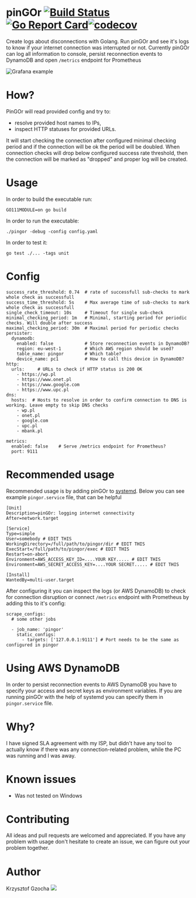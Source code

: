 # pinGOr [![Build Status](https://travis-ci.org/krzysztof-gzocha/pingor.svg?branch=master)](https://travis-ci.org/krzysztof-gzocha/pingor)[![Go Report Card](https://goreportcard.com/badge/github.com/krzysztof-gzocha/pingor)](https://goreportcard.com/report/github.com/krzysztof-gzocha/pingor)[![codecov](https://codecov.io/gh/krzysztof-gzocha/pingor/branch/master/graph/badge.svg)](https://codecov.io/gh/krzysztof-gzocha/pingor)
Create logs about disconnections with Golang.
Run pinGOr and see it's logs to know if your internet connection was interrupted or not.
Currently pinGOr can log all information to console, persist reconnection events to DynamoDB and open `/metrics` endpoint for Prometheus

![Grafana example](https://user-images.githubusercontent.com/3098559/57466049-27c34600-7280-11e9-8fe7-47e9287821f1.png)

# How?
PinGOr will read provided config and try to:
- resolve provided host names to IPs,
- inspect HTTP statuses for provided URLs.

It will start checking the connection after configured minimal checking period and if the connection will be ok the period will be doubled.
When connection checks will drop below configured success rate threshold, then the connection will be marked as "dropped" and proper log will be created.

# Usage
In order to build the executable run:
```
GO111MODULE=on go build
```
In order to run the executable:
```
./pingor -debug -config config.yaml
```
In order to test it:
```
go test ./... -tags unit
```

# Config
```
success_rate_threshold: 0.74  # rate of successfull sub-checks to mark whole check as successfull
success_time_threshold: 5s    # Max average time of sub-checks to mark whole check as successfull
single_check_timeout: 10s     # Timeout for single sub-check
minimal_checking_period: 1m   # Minimal, starting period for periodic checks. Will double after success
maximal_checking_period: 30m  # Maximal period for periodic checks
persister:
  dynamodb:
    enabled: false            # Store reconnection events in DynamoDB?
    region: eu-west-1         # Which AWS region should be used?
    table_name: pingor        # Which table?
    device_name: pc1          # How to call this device in DynamoDB?
http:
  urls:     # URLs to check if HTTP status is 200 OK
    - https://wp.pl
    - https://www.onet.pl
    - https://www.google.com
    - https://www.upc.pl
dns:
  hosts:  # Hosts to resolve in order to confirm connection to DNS is working. Leave empty to skip DNS checks
    - wp.pl
    - onet.pl
    - google.com
    - upc.pl
    - mbank.pl

metrics:
  enabled: false    # Serve /metrics endpoint for Prometheus?
  port: 9111
```

# Recommended usage
Recommended usage is by adding pinGOr to [systemd](https://www.tecmint.com/create-new-service-units-in-systemd/).
Below you can see example `pingor.service` file, that can be helpful
```
[Unit]
Description=pinGOr: logging internet connectivity
After=network.target

[Service]
Type=simple
User=somebody # EDIT THIS
WorkingDirectory=/full/path/to/pingor/dir # EDIT THIS
ExecStart=/full/path/to/pingor/exec # EDIT THIS
Restart=on-abort
Environment=AWS_ACCESS_KEY_ID=....YOUR KEY..... # EDIT THIS
Environment=AWS_SECRET_ACCESS_KEY=....YOUR SECRET..... # EDIT THIS

[Install]
WantedBy=multi-user.target
```
After configuring it you can inspect the logs (or AWS DynamoDB) to check for connection disruption or connect
`/metrics` endpoint with Prometheus by adding this to it's config:
```
scrape_configs:
  # some other jobs

  - job_name: 'pingor'
    static_configs:
      - targets: ['127.0.0.1:9111'] # Port needs to be the same as configured in pingor
```

# Using AWS DynamoDB
In order to persist reconnection events to AWS DynamoDB you have to specify your access and secret keys as environment variables.
If you are running pinGOr with the help of systemd you can specify them in `pingor.service` file.

# Why?
I have signed SLA agreement with my ISP, but didn't have any tool to actually know if there was any connection-related problem, while the PC was running and I was away.

# Known issues
- Was not tested on Windows

# Contributing
All ideas and pull requests are welcomed and appreciated.
If you have any problem with usage don't hesitate to create an issue, we can figure out your problem together.

# Author
Krzysztof Gzocha
[![](https://img.shields.io/badge/Twitter-%40kgzocha-blue.svg)](https://twitter.com/kgzocha)
